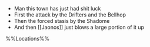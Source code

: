 -   Man this town has just had shit luck
-   First the attack by the Drifters and the Bellhop
-   Then the forced stasis by the Shadome
-   And then [[Jaonos]] just blows a large portion of it up

%%Locations%%